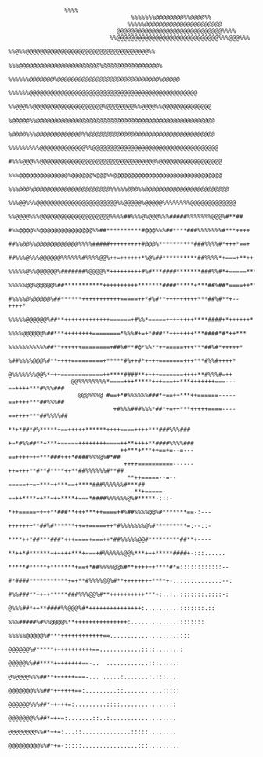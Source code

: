                     %%%%                                                               
                                       %%%%%%%@@@@@@@@%%@@@@%%                                                       
                                      %%%%%@@@@@@@@@@@@@@@@@@@@@@                                                    
                                   @@@@@@@@@@@@@@@@@@@@@@@@@@@@@@%%%%                                                
                                 %%@@@@@@@@@@@@@@@@@@@@@@@@@@@@@%%%@@@%%%                                            
                                 %%@%%@@@@@@@@@@@@@@@@@@@@@@@@@@@@@@@@@@@%%                                          
                                %%%@@@@@@@@@@@@@@@@@@@@@@@%@@@@@@@@@@@@@@@@%                                         
                            %%%%%%@@@@@@@%@@@@@@@@@@@@@@@@@@@@@@@@@@@@@%@@@@@                                        
                        %%%%%%@@@@@@@@@@@@@@@@@@@@@@@@@@@@@@@@@@@@@@@@@@@@@@@@                                       
                      %%@@@%%@@@@@@@@@@@@@@@@@@@@%@@@@@@@@%%@@@@%%@@@@@@@@@@@@@@                                     
                     %@@@@@%%@@@@@@@@@@@@@@@@@@@@@@@@@@@@@@@@@@@@@@@@@@@@@@@@@@@                                     
                     %@@@@%%%@@@@@@@@@@@@@%%@@@@@@@@@@@@@@@@@@@@@@@@@@@@@@@@@@@@                                     
                    %%%%%%%%%@@@@@@@@@@@@@%%@@@@@@@@@@@@@@@@@@@@@@@@@@@@@@@@@@@@                                     
                    #%%%@@@%%@@@@@@@@@@@@@@@@@@@@@@@@@@@@@@@@@%@@@@@@@@@@@@@@@@@@                                    
                    %%%@@@@@@@@@@@@@@%@@@@@@%@@@%%@@@@@@@@@@@@@@@@@@@@@@@@@@@@@@@                                    
                   %%%@@@%@@@@@@@@@@@@@@@@@@@@@@%%%%%@@@%%@@@@@@@@@@@@@@@@@@@@@@@@                                   
                  %%%@@%%%@@@@@@@@@@@@@@@@@@@@@@@%%@@@@@%@@@@@%%%%%%%%@@@@@@@@@@@@@                                  
                 %%@@@@%%%@@@@@@@@@@@@@@@@@@@@%%%%##%%%@%@@@%%%#####%%%%%%%@@@%#**##                                 
                #%%@@@@%%@@@@@@@@@@@@@@@%%##**********#@@@%%%##****###%%%%%%%#***++++                                
                ##%%@@%%@@@@@@@@@@@@%%%%#####+++++++++#@@@%**********###%%%%#*+++*==+                                
                ##%%%@%%%@@@@@@%%%%%%#%%%%@@%++=++++++*%@%##**********##%%%%*+===+**++                               
                %%%%%@%%@@@@@@%#######%@@@@%*+++++++++#%#***####*******###%%#*+=====***                              
                %%%%%@@%@@@@@%##***********++++++++++*******####*****+***##%##*====++**                              
                 #%%%%@%@@@@@%##******+++++++++++=====++*#%#**+++++++++***##%#**+--++++*                             
                  %%%%%@@@@@@%##**+++++++++++++======+#%%*=====++++++++****####+*++++++*                             
                   %%%%@@@@@@%##***++++++++========*%%%#+=+*###**+++++++***####*#*++***                              
                    %%%%%%%%%%%##**++++++========+##%#**#@*%%**++=====+++***##%#*+++++*                              
                     %##%%%%@@@%#**++++=========+*****#%++#*++++=======+++***#%%#++++*                               
                     @%%%%%%%@@%*+++============++****####**++++=======++++**#%%%#=++                                
                      @@%%%%%%%%*====+++*****+++===++***+++++++===---==++++***#%%%###                                
                        @@@%%%@ #==+*#%%%%%%###*+==++***++======-----==++++***##%%%##                                
                                  +#%%%###%%%*##*+=++***+++++====----==++++***##%%%%##                               
                                   **+*##*#%*****+==+++++******++++====++++***###%%%###                              
                                   +=*#%%##**+***+=====++++++++====++**++++**####%%%%###                             
                                    ++***+***++==+=--=---==+++++++***###+++*####%%%@%#*##                            
                                     ++++==========------++=+++**#**#****++**##%%%%%%#**##                           
                                      **++=====--=--=====++=+***++***==+****###%%%%%%#***##                          
                                        **+=====-==++****++**+++****+===*####%%%%%%@%#*****-:::-                     
                                         *++=====++++**###**+++***++====+#%##%%%%@@%#*******==-:---                  
                                           +++++++**##%#******++=+=====++*#%%%%%%%@%#*********=:--::-                
                                            ****++*##***###*+++====+===++*##%%%%%@@#*********##**+----               
                                               **++*#******++++++***+===+#%%%%%%@@%***+++*****####+-:::......        
                                                 *****#*****+*******+==+*##%%%%@@%#**++++++****#*=::::::::::::--     
                                                   #*####***********+=+**#%%%%@@%#**++++++++****+-:::::::.....::--:  
                                                      #%%###**++++*****###%%%@@%#**++++++++++***+:..:..:::::::.::::-:
                                                          @%%%##*++**####%%@@@%#*+++++++++++++++:..........:::::::.::
                                                             %%%#####%#%%@@@@%**+++++++++++++++:..............:::::::
                                                                 %%%%%@@@@@%#***++++++++++++==...................::::
                                                                   @@@@@@%#*****+++++++++++==............::::....:..:
                                                                    @@@@@%%##****++++++++==-..  ............:::.....:
                                                                    @%@@@@%%%##**++++++===-... .....:.......:.:::....
                                                                    @@@@@@@%%%##*++++++==:.........::...........:::::
                                                                     @@@@@@%%%##*+++++=:.........::::..............::
                                                                     @@@@@@@%%##*+++=:.......::..:...................
                                                                     @@@@@@@@%%#*++=:...::..............:::::........
                                                                    @@@@@@@@@%%#*+=-:::::................:::.........
